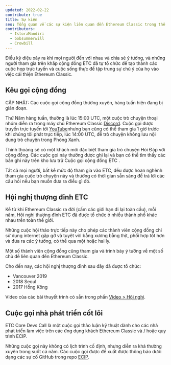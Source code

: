```yaml
---
updated: 2022-02-22
contribute: true
title: Sự kiện
seo: Tổng quan về các sự kiện liên quan đến Ethereum Classic trong thế giới thực và ảo. Hội nghị thượng đỉnh ETC và Cuộc gọi cộng đồng hàng tuần đều được chào đón!
contributors:
  - IstoraMandiri
  - bobsummerwill
  - Crowbill
---
```


Điều kỳ diệu xảy ra khi mọi người đến với nhau và chia sẻ ý tưởng, và những người tham gia trên khắp cộng đồng ETC đã tự tổ chức để tạo thành các cuộc họp trực tuyến và cuộc sống thực để tập trung sự chú ý của họ vào việc cải thiện Ethereum Classic.

## Kêu gọi cộng đồng

CẬP NHẬT: Các cuộc gọi cộng đồng thường xuyên, hàng tuần hiện đang bị gián đoạn.

Thứ Năm hàng tuần, thường là lúc 15:00 UTC, một cuộc trò chuyện thoại nhóm diễn ra trong máy chủ Ethereum Classic [Discord](https://ethereumclassic.org/discord). Cuộc gọi được truyền trực tuyến tới [YouTube](https://www.youtube.com/channel/UCp07VPnC1ejyAp5gMvvA4dw/videos)nhưng bạn cũng có thể tham gia 1 giờ trước khi chúng tôi phát trực tiếp, lúc 14:00 UTC, để trò chuyện không lưu nội dung trò chuyện trong Phòng Xanh.

Thỉnh thoảng sẽ có một khách mời đặc biệt tham gia trò chuyện Hỏi Đáp với cộng đồng. Các cuộc gọi này thường được ghi lại và bạn có thể tìm thấy các bản ghi này trên kho lưu trữ Cuộc gọi cộng đồng ETC [](https://github.com/ethereumclassic/community-calls).

Tất cả mọi người, bất kể mức độ tham gia vào ETC, đều được hoan nghênh tham gia cuộc trò chuyện này và thường có thời gian sẵn sàng để trả lời các câu hỏi nếu bạn muốn đưa ra điều gì đó.

## Hội nghị thượng đỉnh ETC

Kể từ khi Ethereum Classic ra đời (cấm các giới hạn đi lại toàn cầu), mỗi năm, Hội nghị thượng đỉnh ETC đã được tổ chức ở nhiều thành phố khác nhau trên toàn thế giới.

Những cuộc hội thảo trực tiếp này cho phép các thành viên cộng đồng chỉ sử dụng internet gặp gỡ và tuyệt vời bằng xương bằng thịt, phối hợp tốt hơn và đưa ra các ý tưởng, có thể qua một hoặc hai ly.

Một số thành viên cộng đồng cũng tham gia và trình bày ý tưởng về một số chủ đề liên quan đến Ethereum Classic.

Cho đến nay, các hội nghị thượng đỉnh sau đây đã được tổ chức:

- Vancouver 2019
- 2018 Seoul
- 2017 Hồng Kông

Video của các bài thuyết trình có sẵn trong phần [Video > Hội nghị](/videos/conferences).

## Cuộc gọi nhà phát triển cốt lõi

ETC Core Devs Call là một cuộc gọi thảo luận kỹ thuật dành cho các nhà phát triển làm việc trên các ứng dụng khách Ethereum Classic và / hoặc quy trình ECIP.

Những cuộc gọi này không có lịch trình cố định, nhưng diễn ra khá thường xuyên trong suốt cả năm. Các cuộc gọi được đề xuất được thông báo dưới dạng các sự cố GitHub trong repo [ECIP](https://github.com/ethereumclassic/ECIPs/issues?q=is%3Aissue+Devs+Call).
